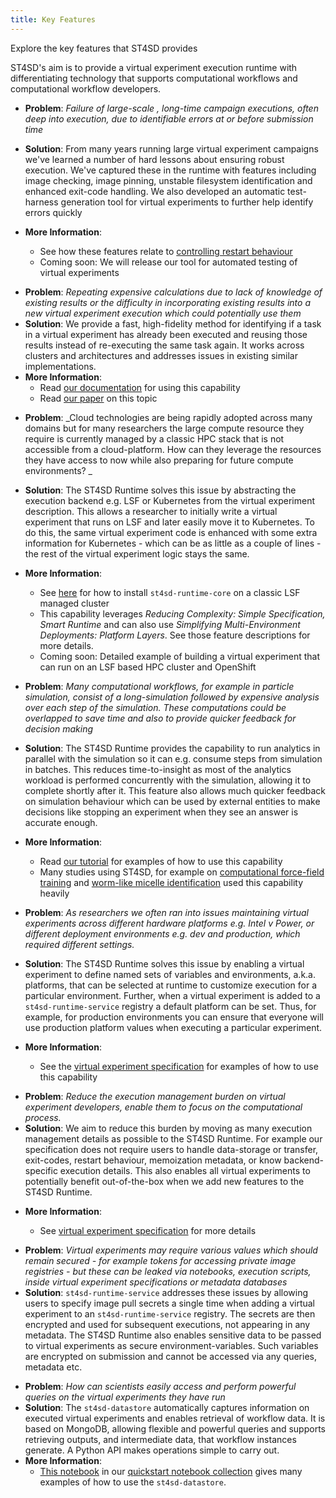 ```yaml
---
title: Key Features
---
```


<!--

  Copyright IBM Inc. All Rights Reserved.
  SPDX-License-Identifier: Apache-2.0

-->

<PageDescription>

Explore the key features that ST4SD provides

</PageDescription>

ST4SD's aim is to provide a virtual experiment execution runtime with
differentiating technology that supports computational workflows and
computational workflow developers.

<Accordion>

<AccordionItem title="Eliminating Failure Cases: Robust Execution Support">

- **Problem**: _Failure of large-scale , long-time campaign executions, often
  deep into execution, due to identifiable errors at or before submission time_
- **Solution**: From many years running large virtual experiment campaigns we've
  learned a number of hard lessons about ensuring robust execution. We've
  captured these in the runtime with features including image checking, image
  pinning, unstable filesystem identification and enhanced exit-code handling.
  We also developed an automatic test-harness generation tool for
  virtual experiments to further help identify errors quickly

- **More Information**:

  - See how these features relate to [controlling restart behaviour](/restart)
  - Coming soon: We will release our tool for automated testing of virtual experiments

</AccordionItem>
<AccordionItem title="Reusing Calculations: Memoization">

- **Problem**: _Repeating expensive calculations due to lack of knowledge of
  existing results or the difficulty in incorporating existing results into a
  new virtual experiment execution which could potentially use them_
- **Solution**: We provide a fast, high-fidelity method for identifying if a
  task in a virtual experiment has already been executed and reusing those
  results instead of re-executing the same task again. It works across clusters
  and architectures and addresses issues in existing similar implementations.
- **More Information**:
  - Read [our documentation](/memoization) for using this capability
  - Read [our paper](https://ieeexplore.ieee.org/document/9860151) on this topic

</AccordionItem>

 <AccordionItem title="Moving from Classic HPC to Cloud: Pluggable Backends">

- **Problem**: _Cloud technologies are being rapidly adopted across many domains
  but for many researchers the large compute resource they require is currently
  managed by a classic HPC stack that is not accessible from a cloud-platform.
  How can they leverage the resources they have access to now while also
  preparing for future compute environments? _

- **Solution**: The ST4SD Runtime solves this issue by abstracting the execution
  backend e.g. LSF or Kubernetes from the virtual experiment description. This
  allows a researcher to initially write a virtual experiment that runs on LSF
  and later easily move it to Kubernetes. To do this, the same
  virtual experiment code is enhanced with some extra information for
  Kubernetes - which can be as little as a couple of lines - the rest of the
  virtual experiment logic stays the same.

- **More Information**:
  - See [here](/installation#install-on-classic-hpc) for how to install
    `st4sd-runtime-core` on a classic LSF managed cluster
  - This capability leverages _Reducing Complexity: Simple Specification, Smart
    Runtime_ and can also use _Simplifying Multi-Environment Deployments:
    Platform Layers_. See those feature descriptions for more details.
  - Coming soon: Detailed example of building a virtual experiment that can run
    on an LSF based HPC cluster and OpenShift

</AccordionItem>

<AccordionItem title="Reducing Time-to-Insight: Analytics Co-processing">

- **Problem**: _Many computational workflows, for example in particle
  simulation, consist of a long-simulation followed by expensive analysis over
  each step of the simulation. These computations could be overlapped to save
  time and also to provide quicker feedback for decision making_

- **Solution**: The ST4SD Runtime provides the capability to run analytics in
  parallel with the simulation so it can e.g. consume steps from simulation in
  batches. This reduces time-to-insight as most of the analytics workload is
  performed concurrently with the simulation, allowing it to complete shortly
  after it. This feature also allows much quicker feedback on simulation
  behaviour which can be used by external entities to make decisions like
  stopping an experiment when they see an answer is accurate enough.
- **More Information**:
  - Read [our tutorial](/tutorial) for examples of how to use this capability
  - Many studies using ST4SD, for example on
    [computational force-field training](https://dx.doi.org/10.1021/acs.jpcb.0c06132)
    and
    [worm-like micelle identification](https://dx.doi.org/10.1021/acs.jctc.0c00311)
    used this capability heavily

</AccordionItem>

<AccordionItem title="Simplifying Multi-Environment Deployments: Platform Layers">

- **Problem**: _As researchers we often ran into issues maintaining
  virtual experiments across different hardware platforms e.g. Intel v Power, or
  different deployment environments e.g. dev and production, which required
  different settings._

- **Solution**: The ST4SD Runtime solves this issue by enabling a virtual
  experiment to define named sets of variables and environments, a.k.a.
  platforms, that can be selected at runtime to customize execution for a
  particular environment. Further, when a virtual experiment is added to a
  `st4sd-runtime-service` registry a default platform can be set. Thus, for
  example, for production environments you can ensure that everyone will use
  production platform values when executing a particular experiment.

- **More Information**:
  - See the
    [virtual experiment specification](/workflow-specification#blueprints) for
    examples of how to use this capability

</AccordionItem>

<AccordionItem title="Reducing Complexity: Simple Specification, Smart Runtime">

- **Problem**: _Reduce the execution management burden on virtual experiment
  developers, enable them to focus on the computational process._
- **Solution**: We aim to reduce this burden by moving as many execution
  management details as possible to the ST4SD Runtime. For example our
  specification does not require users to handle data-storage or transfer,
  exit-codes, restart behaviour, memoization metadata, or know backend-specific
  execution details. This also enables all virtual experiments to potentially
  benefit out-of-the-box when we add new features to the ST4SD Runtime.

* **More Information**:

  - See [virtual experiment specification](/workflow-specification) for more
    details

</AccordionItem>

<AccordionItem title="Securing Execution: Registry Secrets and Encrypted Env-Vars">

- **Problem**: _Virtual experiments may require various values which should
  remain secured - for example tokens for accessing private image registries -
  but these can be leaked via notebooks, execution scripts, inside
  virtual experiment specifications or metadata databases_
- **Solution**: `st4sd-runtime-service` addresses these issues by allowing users
  to specify image pull secrets a single time when adding a virtual experiment
  to an `st4sd-runtime-service` registry. The secrets are then encrypted and
  used for subsequent executions, not appearing in any metadata. The ST4SD
  Runtime also enables sensitive data to be passed to virtual experiments as
  secure environment-variables. Such variables are encrypted on submission and
  cannot be accessed via any queries, metadata etc.

</AccordionItem>

<AccordionItem title="Capturing Data: The ST4SD Datastore">

- **Problem**: _How can scientists easily access and perform powerful queries on
  the virtual experiments they have run_
- **Solution**: The `st4sd-datastore` automatically captures information on
  executed virtual experiments and enables retrieval of workflow data. It is
  based on MongoDB, allowing flexible and powerful queries and supports
  retrieving outputs, and intermediate data, that workflow instances generate. A
  Python API makes operations simple to carry out.
- **More Information**:
  - [This notebook](https://github.com/st4sd/st4sd-examples/blob/main/notebooks/ST4SD%20Datastore%20-%20Common%20Query%20Examples.ipynb)
    in our
    [quickstart notebook collection](https://github.com/st4sd/st4sd-examples/)
    gives many examples of how to use the `st4sd-datastore`.

</AccordionItem>

</Accordion>
